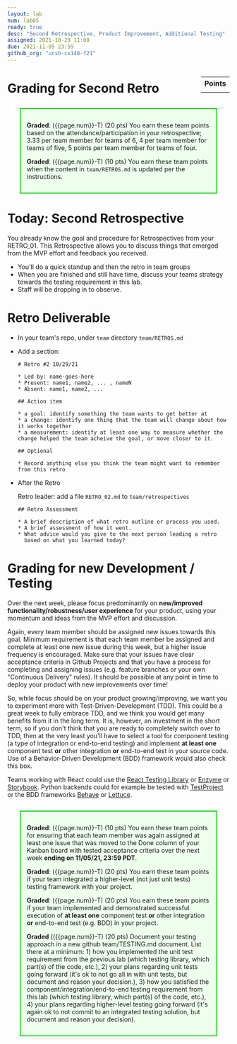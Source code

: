 ```yaml
---
layout: lab
num: lab05
ready: true
desc: "Second Retrospective, Product Improvement, Additional Testing"
assigned: 2021-10-29 11:00
due: 2021-11-05 23:59
github_org: "ucsb-cs148-f21"
---
```


<style>
div.grade { margin: 2em; padding: 1em; border: 2px solid #0c0; background-color: #efe; }   
</style>

<div style="float:right; width: auto;">

<table style="margin-top:1em;">
<tr>
   <th>Points</th>
</tr>
<tr>
   <td class="pointCount"></td>
</tr>
</table>

</div>


# Grading for Second Retro

<div class="grade" markdown="1">

**Graded**: ({{page.num}}-T) (20 pts) You earn these team points based on the attendance/participation in your retrospective; 3.33 per team member for teams of 6, 4 per team member for teams of five, 5 points per team member for teams of four.

**Graded**: ({{page.num}}-T) (10 pts) You earn these team points when the content in `team/RETROS.md` is updated per the instructions.

</div>


# Today: Second Retrospective

You already know the goal and procedure for Retrospectives from your RETRO_01. This Retrospective allows you to discuss things that emerged from the MVP effort and feedback you received.

* You'll do a quick standup and then the retro in team groups
* When you are finished and still have time, discuss your teams strategy towards the testing requirement in this lab.   
* Staff will be dropping in to observe.

# Retro Deliverable

* In your team's repo, under `team` directory
  `team/RETROS.md`

* Add a section:

  ```
  # Retro #2 10/29/21 

  * Led by: name-goes-here
  * Present: name1, name2, ... , nameN
  * Absent: name1, name2, ...

  ## Action item

  * a goal: identify something the team wants to get better at
  * a change: identify one thing that the team will change about how it works together
  * a measurement: identify at least one way to measure whether the change helped the team acheive the goal, or move closer to it.

  ## Optional

  * Record anything else you think the team might want to remember from this retro

  ```

* After the Retro
  
  Retro leader: add a file `RETRO_02.md` to `team/retrospectives`
  
  ```
  ## Retro Assessment

  * A brief description of what retro outline or process you used.
  * A brief assessment of how it went.
  * What advice would you give to the next person leading a retro
    based on what you learned today?
  ```

# Grading for new Development / Testing 

Over the next week, please focus predominantly on **new/improved functionality/robustness/user experience** for your product, using your momentum and ideas from the MVP effort and discussion. 

Again, every team member should be assigned new issues towards this goal. Minimum requirement is that each team member be assigned and complete at least one new issue during this week, but a higher issue frequency is encouraged. Make sure that your issues have clear acceptance criteria in Github Projects and that you have a process for completing and assigning issues (e.g. feature branches or your own "Continuous Delivery" rules). It should be possible at any point in time to deploy your product with new improvements over time! 

So, while focus should be on your product growing/improving, we want you to experiment more with Test-Driven-Development (TDD). This could be a great week to fully embrace TDD, and we think you would get many benefits from it in the long term. It is, however, an investment in the short term, so if you don't think that you are ready to completely switch over to TDD, then at the very least you'll have to select a tool for component testing (a type of integration or end-to-end testing) and implement **at least one** component test **or** other integration **or** end-to-end test in your source code. Use of a Behavior-Driven Development (BDD) framework would also check this box.  

Teams working with React could use the [React Testing Library](https://testing-library.com/docs/react-testing-library/intro/) or [Enzyme](https://enzymejs.github.io/enzyme/) or [Storybook](https://ucsb-cs148.github.io/jstopics/react_storybook/). Python backends could for example be tested with [TestProject](https://testproject.io/) or the BDD frameworks [Behave](https://behave.readthedocs.io/) or [Lettuce](http://lettuce.it/).

<div class="grade" markdown="1">

**Graded**: ({{page.num}}-T) (10 pts) You earn these team points for ensuring that each team member was again assigned at least one issue that was moved to the Done column of your Kanban board with tested acceptance criteria over the next week **ending on 11/05/21, 23:59 PDT**.

**Graded**: ({{page.num}}-T) (20 pts) You earn these team points if your team integrated a higher-level (not just unit tests) testing framework with your project. 

**Graded**: ({{page.num}}-T) (20 pts) You earn these team points if your team implemented and demonstrated successful execution of **at least one** component test **or** other integration **or** end-to-end test (e.g. BDD) in your project. 

**Graded** (({{page.num}}-T) (20 pts) Document your testing approach in a new github team/TESTING.md document. List there at a minimum: 1) how you implemented the unit test requirement from the previous lab (which testing library, which part(s) of the code, etc.), 2) your plans regarding unit tests going forward (it's ok to not go all in with unit tests, but document and reason your decision.), 3) how you satisfied the component/integration/end-to-end testing requirement from this lab (which testing library, which part(s) of the code, etc.), 4) your plans regarding higher-level testing going forward (it's again ok to not commit to an integrated testing solution, but document and reason your decision).
</div>
 
 